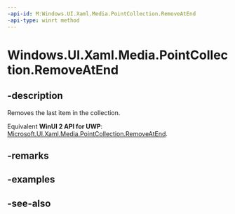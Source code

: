 ```yaml
---
-api-id: M:Windows.UI.Xaml.Media.PointCollection.RemoveAtEnd
-api-type: winrt method
---
```


<!-- Method syntax
public void RemoveAtEnd()
-->

# Windows.UI.Xaml.Media.PointCollection.RemoveAtEnd

## -description
Removes the last item in the collection.

Equivalent **WinUI 2 API for UWP**: [Microsoft.UI.Xaml.Media.PointCollection.RemoveAtEnd](/windows/winui/api/microsoft.ui.xaml.media.pointcollection.removeatend).

## -remarks

## -examples

## -see-also
